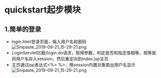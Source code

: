 #  quickstart起步模块
## 1.简单的登录
- login.html登录页面，输入用户名和密码
![Snipaste_2019-09-21_15-29-21.png](http://ww1.sinaimg.cn/large/007YPaiwgy1g7eln8pnv1j30g404b747.jpg)
- LoginServlet拦截/login.do请求，取得参数，判定是否和指定值相等，相等就将用户名存入session，然后重定向到index.jsp主页
- 主页通过jsp表达式<%= %>，用session内置对象取出用户名显示 
![Snipaste_2019-09-21_15-29-21.png](http://ww1.sinaimg.cn/large/007YPaiwgy1g7elopgsypj30xn060jri.jpg)